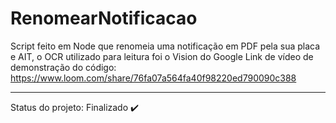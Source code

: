 # RenomearNotificacao
Script feito em Node que renomeia uma notificação em PDF pela sua placa e AIT, o OCR utilizado para leitura foi o Vision do Google
Link de vídeo de demonstração do código:
https://www.loom.com/share/76fa07a564fa40f98220ed790090c388
<hr>
Status do projeto: Finalizado ✔️
